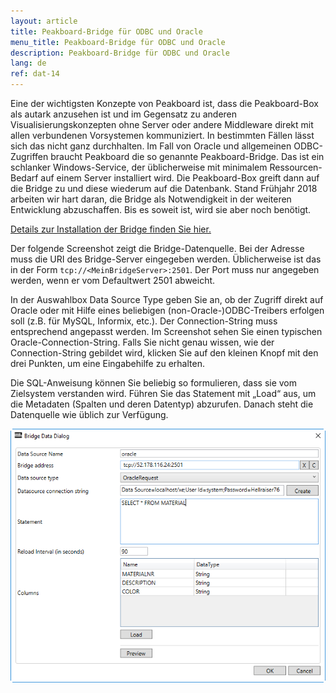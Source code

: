 ```yaml
---
layout: article
title: Peakboard-Bridge für ODBC und Oracle
menu_title: Peakboard-Bridge für ODBC und Oracle
description: Peakboard-Bridge für ODBC und Oracle
lang: de
ref: dat-14
---
```

Eine der wichtigsten Konzepte von Peakboard ist, dass die Peakboard-Box als autark anzusehen ist und im Gegensatz zu anderen Visualisierungskonzepten ohne Server oder andere Middleware direkt mit allen verbundenen Vorsystemen kommuniziert. In bestimmten Fällen lässt sich das nicht ganz durchhalten. Im Fall von Oracle und allgemeinen ODBC-Zugriffen braucht Peakboard die so genannte Peakboard-Bridge. Das ist ein schlanker Windows-Service, der üblicherweise mit minimalem Ressourcen-Bedarf auf einem Server installiert wird. Die Peakboard-Box greift dann auf die Bridge zu und diese wiederum auf die Datenbank. Stand Frühjahr 2018 arbeiten wir hart daran, die Bridge als Notwendigkeit in der weiteren Entwicklung abzuschaffen. Bis es soweit ist, wird sie aber noch benötigt.

[Details zur Installation der Bridge finden Sie hier.](/administration/01-de-install.html)

Der folgende Screenshot zeigt die Bridge-Datenquelle. Bei der Adresse muss die URI des Bridge-Server eingegeben werden. Üblicherweise ist das in der Form `tcp://<MeinBridgeServer>:2501`. Der Port muss nur angegeben werden, wenn er vom Defaultwert 2501 abweicht.

In der Auswahlbox Data Source Type geben Sie an, ob der Zugriff direkt auf Oracle oder mit Hilfe eines beliebigen (non-Oracle-)ODBC-Treibers erfolgen soll (z.B. für MySQL, Informix, etc.). Der Connection-String muss entsprechend angepasst werden. Im Screenshot sehen Sie einen typischen Oracle-Connection-String. Falls Sie nicht genau wissen, wie der Connection-String gebildet wird, klicken Sie auf den kleinen Knopf mit den drei Punkten, um eine Eingabehilfe zu erhalten.

Die SQL-Anweisung können Sie beliebig so formulieren, dass sie vom Zielsystem verstanden wird. Führen Sie das Statement mit „Load“ aus, um die Metadaten (Spalten und deren Datentyp) abzurufen. Danach steht die Datenquelle wie üblich zur Verfügung.

![Bridge Data Dialog](/assets/images/Data_Sources/Peakboard_Bridge/DataSourceBridge01.png)
